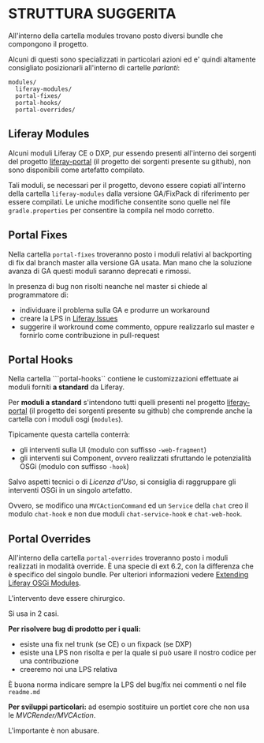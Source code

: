 # STRUTTURA SUGGERITA

All'interno della cartella modules trovano posto diversi bundle che compongono
il progetto.

Alcuni di questi sono specializzati in particolari azioni ed e' quindi 
altamente consigliato posizionarli all'interno di cartelle _parlanti_:
```
modules/
  liferay-modules/
  portal-fixes/
  portal-hooks/
  portal-overrides/
```


## Liferay Modules

Alcuni moduli Liferay CE o DXP, pur essendo presenti all'interno dei
sorgenti del progetto [liferay-portal](https://github.com/liferay/liferay-portal)
(il progetto dei sorgenti presente su github), non sono disponibili come
artefatto compilato.

Tali moduli, se necessari per il progetto, devono essere copiati
all'interno della cartella ```liferay-modules``` dalla versione GA/FixPack 
di riferimento per essere compilati. Le uniche modifiche consentite 
sono quelle nel file ```gradle.properties``` per consentire la compila nel 
modo corretto. 


## Portal Fixes

Nella cartella ```portal-fixes``` troveranno posto i moduli relativi al 
backporting di fix dal branch master alla versione GA usata. Man mano che 
la soluzione avanza di GA questi moduli saranno deprecati e rimossi.

In presenza di bug non risolti neanche nel master si chiede al programmatore di:
* individuare il problema sulla GA e produrre un workaround
* creare la LPS in [Liferay Issues](https://issues.liferay.com)
* suggerire il workround come commento, oppure realizzarlo sul master e fornirlo
come contribuzione in pull-request


## Portal Hooks

Nella cartella ```portal-hooks`` contiene le customizzazioni effettuate ai 
moduli forniti **a standard** da Liferay.

Per **moduli a standard** s'intendono tutti quelli presenti nel progetto
[liferay-portal](https://github.com/liferay/liferay-portal)
(il progetto dei sorgenti presente su github) che comprende anche la cartella 
con i moduli osgi (```modules```).

Tipicamente questa cartella conterrà:
* gli interventi sulla UI (modulo con suffisso ```-web-fragment```)
* gli interventi sui Component, ovvero realizzati sfruttando le potenzialità OSGi
(modulo con suffisso ```-hook```)

Salvo aspetti tecnici o di _Licenza d'Uso_, si consiglia di raggruppare gli 
interventi OSGi in un singolo artefatto.

Ovvero, se modifico una ```MVCActionCommand``` ed un ```Service``` della ```chat``` creo il 
modulo ```chat-hook``` e non due moduli ```chat-service-hook``` e ```chat-web-hook```.


## Portal Overrides

All'interno della cartella ```portal-overrides``` troveranno posto i moduli realizzati in modalità override.
È una specie di ext 6.2, con la differenza che è specifico del singolo bundle.
Per ulteriori informazioni vedere [Extending Liferay OSGi Modules](https://web.liferay.com/web/user.26526/blog/-/blogs/extending-liferay-osgi-modules).

L'intervento deve essere chirurgico.

Si usa in 2 casi.

**Per risolvere bug di prodotto per i quali:**

* esiste una fix nel trunk (se CE) o un fixpack (se DXP)
* esiste una LPS non risolta e per la quale si può usare il nostro codice per una contribuzione
* creeremo noi una LPS relativa

È buona norma indicare sempre la LPS del bug/fix nei commenti o nel file ```readme.md```

**Per sviluppi particolari:** ad esempio sostituire un portlet core che non usa le _MVCRender/MVCAction_.

L'importante è non abusare.

